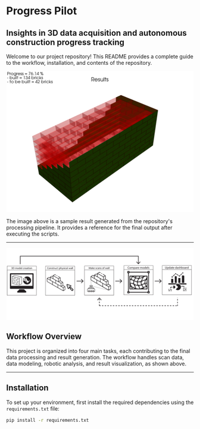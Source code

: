 # Progress Pilot
## Insights in 3D data acquisition and autonomous construction progress tracking

Welcome to our project repository! This README provides a complete guide to the workflow, installation, and contents of the repository. 

![Results](img/Results.png)

The image above is a sample result generated from the repository's processing pipeline. It provides a reference for the final output after executing the scripts.

---

![Workflow Overview](img/maintask.png)

## Workflow Overview

This project is organized into four main tasks, each contributing to the final data processing and result generation. The workflow handles scan data, data modeling, robotic analysis, and result visualization, as shown above.

---


## Installation 

To set up your environment, first install the required dependencies using the `requirements.txt` file:

```bash
pip install -r requirements.txt

